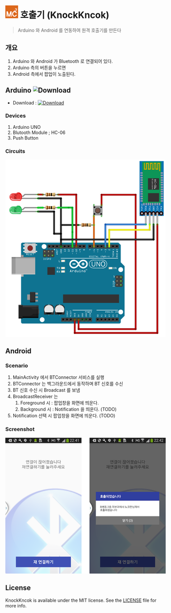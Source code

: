 # ![makecube](makecube.png) 호출기 (KnockKncok)
> Arduino 와 Android 를 연동하여 원격 호출기를 만든다

## 개요

1. Arduino 와 Android 가 Bluetooth 로 연결되어 있다.
2. Arduino 측의 버튼을 누르면
3. Android 측에서 팝업이 노출된다.

## Arduino ![Download](https://png.icons8.com/playstore/color/24)

* Download : 
<a href = "https://play.google.com/store/apps/details?id=in.makecube.knocker.knockkncok" target="_blank" >![Download](https://png.icons8.com/playstore/color/24)</a>

### Devices

1. Arduino UNO
2. Blutooth Module ; HC-06
3. Push Button

### Circuits

![Circuits](knocker_circuit.png)

## Android

### Scenario

1. MainActivity 에서 BTConnector 서비스를 실행
2. BTConnector 는 백그라운드에서 동작하며 BT 신호를 수신
3. BT 신호 수신 시 Broadcast 를 보냄
4. BroadcastReceiver 는 
    1. Foreground 시 : 팝업창을 화면에 띄운다.
    2. Background 시 : Notification 을 띄운다. (TODO)
5. Notification 선택 시 팝업창을 화면에 띄운다. (TODO)

### Screenshot

![Screenshot](screenshot.png)

## License

KnockKncok is available under the MIT license. See the [LICENSE](LICENSE) file for more info.